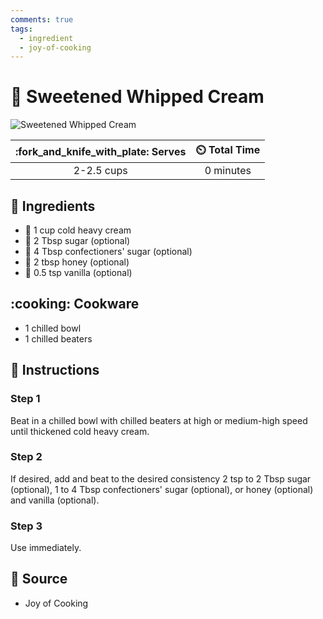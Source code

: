 ```yaml
---
comments: true
tags:
  - ingredient
  - joy-of-cooking
---
```

# :icecream: Sweetened Whipped Cream

![Sweetened Whipped Cream](../assets/images/sweetened-whipped-cream.jpg)

| :fork_and_knife_with_plate: Serves | :timer_clock: Total Time |
|:----------------------------------:|:-----------------------: |
| 2-2.5 cups | 0 minutes |

## :salt: Ingredients

- :icecream: 1 cup cold heavy cream
- :candy: 2 Tbsp sugar (optional)
- :candy: 4 Tbsp confectioners' sugar (optional)
- :honey_pot: 2 tbsp honey (optional)
- :icecream: 0.5 tsp vanilla (optional)

## :cooking: Cookware

- 1 chilled bowl
- 1 chilled beaters

## :pencil: Instructions

### Step 1

Beat in a chilled bowl with chilled beaters at high or medium-high speed until thickened cold heavy cream.

### Step 2

If desired, add and beat to the desired consistency 2 tsp to 2 Tbsp sugar (optional), 1 to 4 Tbsp confectioners' sugar
(optional), or honey (optional) and vanilla (optional).

### Step 3

Use immediately.

## :link: Source

- Joy of Cooking
